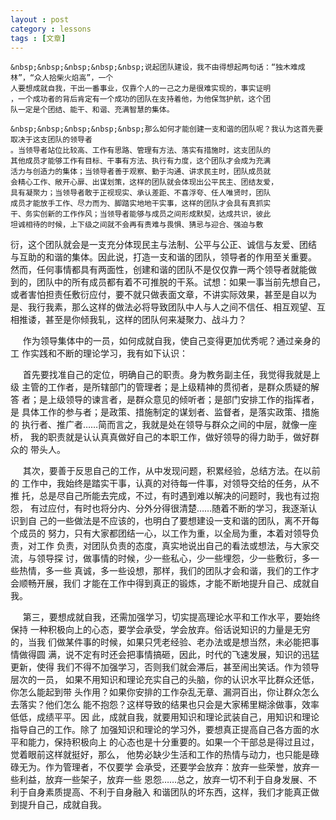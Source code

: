 ```yaml
---
layout : post
category : lessons
tags : [文章]
---
```


	&nbsp;&nbsp;&nbsp;&nbsp;&nbsp;说起团队建设，我不由得想起两句话：“独木难成林”，“众人拾柴火焰高”，一个
	人要想成就自我，干出一番事业，仅靠个人的一己之力是很难实现的，事实证明
	，一个成功者的背后肯定有一个成功的团队在支持着他，为他保驾护航，这个团
	队一定是个团结、能干、和谐、充满智慧的集体。   
	
	&nbsp;&nbsp;&nbsp;&nbsp;&nbsp;那么如何才能创建一支和谐的团队呢？我认为这首先要取决于这支团队的领导者
	。当领导者站位比较高、工作有思路、管理有方法、落实有措施时，这支团队的
	其他成员才能够工作有目标、干事有方法、执行有力度，这个团队才会成为充满
	活力与创造力的集体；当领导者善于观察、勤于沟通、讲求民主时，团队成员就
	会精心工作、敞开心扉、出谋划策，这样的团队就会体现出公平民主、团结友爱，
	具有凝聚力；当领导者敢于正视现实、承认差距、不喜浮夸、任人唯贤时，团队
	成员才能放手工作、尽力而为、脚踏实地地干实事，这样的团队才会具有真抓实
	干、务实创新的工作作风；当领导者能够与成员之间形成默契，达成共识，彼此
	坦诚相待的时候，上下级之间就不会再有责难与畏惧、猜忌与迎­合、强迫与敷
衍，这个团队就会是一支充分体现民主与法制、公平与公正、诚信与友爱、团结
与互助的和谐的集体。因此说，打造一支和谐的团队，领导者的作用至关重要。  
然而，任何事情都具有两面性，创建和谐的团队不是仅仅靠一两个领导者就能做
到的，团队中的所有成员都有着不可推脱的干系。试想：如果一事当前先想自己，
或者害怕担责任敷衍应付，要不就只做表面文章，不讲实际效果，甚至是自以为
是、我行我素，那么这样的做法必将导致团队中人与人之间不信任、相互观望、互
相推诿，甚至是你倾我轧，这样的团队何来凝聚力、战斗力？   

&nbsp;&nbsp;&nbsp;&nbsp;&nbsp;作为领导集体中的一员，如何成就自我，使自己变得更加优秀呢？通过亲身的工
作实践和不断的理论学习，我有如下认识：   
   
&nbsp;&nbsp;&nbsp;&nbsp;&nbsp;首先要找准自己的定位，明确自己的职责。身为教务副主任，我觉得我就是上级
主管的工作者，是所辖部门的管理者；是上级精神的贯彻者，是群众质疑的解答
者；是上级领导的谏言者，是群众意见的倾听者；是部门安排工作的指挥者，是
具体工作的参与者；是政策、措施制定的谋划者、监督者，是落实政策、措施的
执行者、推广者……­简而言之，我就是处在领导与群众之间的中层，就像一座桥，
我的职责就是认认真真做好自己的本职工作，做好领导的得力助手，做好群众的
带头人。    

&nbsp;&nbsp;&nbsp;&nbsp;&nbsp;其次，要善于反思自己的工作，从中发现问题，积累经­验，总结方法。在以前的
工作中，我始终是踏实干事，认真的对待每一件事，对领导交给的任务，从不推
托，总是尽自己所能去完成，不过，有时遇到难以解决的问题时，我也有过抱怨，
有过应付，有时也将分内、分外分得很清楚……­随着不断的学习，我逐渐认识到自
己的一些做法是不应该的，也明白了要想建设一支和谐的团队，离不开每个成员的
努力，只有大家都团结一心，以工作为重，以全局为重，本着对领导负责，对工作
负责，对团队负责的态度，真实地说出自己的看法或想法，与大家交流，与领导探
讨，做事情的时候，少一些私心，少一些埋怨，少一些敷衍，多一些热情，多一些
真诚，多一些设想，那样，我们的团队才会和谐，我们的工作才会顺畅开展，我们
才能在工作中得到真正的锻炼，才能不断地提升自己、成就自我。   
  
&nbsp;&nbsp;&nbsp;&nbsp;&nbsp;第三，要想成就自我，还需加强学习，切实提高理论水平和工作水平，要始终保持
一种积极向上的心态，要学会承受，学会放弃。俗话说知识的力量是无穷的，当我
们做某件事的时候，如果只凭老经­验、老办法或是想当然，未必能把事情做得圆
满，说不定有时还会把事情搞砸，因此，时代的飞速发展，知识的迅猛更新，使得
我们不得不加强学习，否则我们就会滞后，甚至闹出笑话。作为领导层次的一员，
如果不用知识和理论充实自己的头脑，你的认识水平比群众还低，你怎么能起到带
头作用？如果你安排的工作杂乱无章、漏洞百出，你让群众怎么去落实？他们怎么
能不抱怨？这样导致的结果也只会是大家稀里糊涂做事，效率低低，成绩平平。因
此，成就自我，就要用知识和理论武装自己，用知识和理论指导自己的工作。除了
加强知识和理论的学习外，要想真正提高自己各方面的水平和能力，保持积极向上
的心态也是十分重要的。如果一个干部总是得过且过，觉着眼前这样就挺好，那么，
他势必缺少生活和工作的热情与动力，也只能是碌碌无为。作为管理者，不仅要学
会承受，还要学会放弃：放弃一些荣誉，放弃一些利益，放弃一些架子，放弃一些
恩怨……­总之，放弃一切不利于自身发展、不利于自身素质提高、不利于自身融入
和谐团队的坏东西，这样，我们才能真正做到提升自己，成就自我。